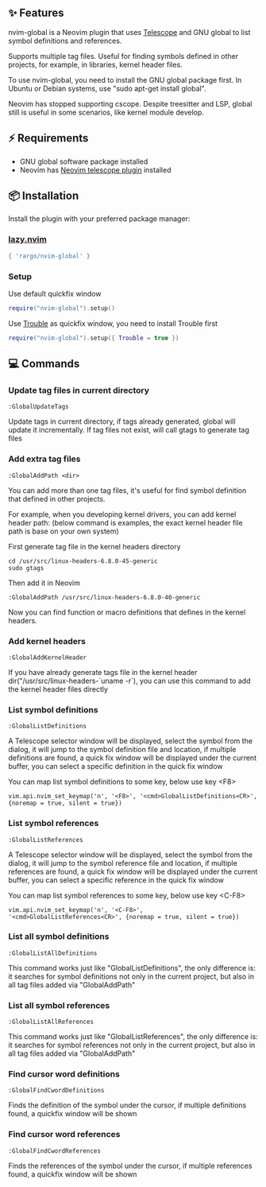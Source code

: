 ## ✨ Features

nvim-global is a Neovim plugin that uses [Telescope](https://github.com/nvim-telescope/telescope.nvim) and GNU global to list symbol definitions and references.

Supports multiple tag files. Useful for finding symbols defined in other projects, for example, in libraries, kernel header files.

To use nvim-global, you need to install the GNU global package first. In Ubuntu or Debian systems, use "sudo apt-get install global".

Neovim has stopped supporting cscope. Despite treesitter and LSP, global still is useful in some scenarios, like kernel module develop.

## ⚡️ Requirements

- GNU global software package installed
- Neovim has [Neovim telescope plugin](https://github.com/nvim-telescope/telescope.nvim) installed

## 📦 Installation

Install the plugin with your preferred package manager:

### [lazy.nvim](https://github.com/folke/lazy.nvim)

```lua
{ 'rargo/nvim-global' }
```

### Setup

Use default quickfix window

```lua
require("nvim-global").setup()
```

Use [Trouble](https://github.com/folke/trouble.nvim) as quickfix window, you need to install Trouble first

```lua
require("nvim-global").setup({ Trouble = true })
```

## 💻 Commands

### Update tag files in current directory

```
:GlobalUpdateTags
```

Update tags in current directory, if tags already generated, global will update it incrementally.
If tag files not exist, will call gtags to generate tag files


### Add extra tag files

```
:GlobalAddPath <dir>
```

You can add more than one tag files, it's useful for find symbol definition that defined in other projects.

For example, when you developing kernel drivers, you can add kernel header path:
(below command is examples, the exact kernel header file path is base on your own system)

First generate tag file in the kernel headers directory
```
cd /usr/src/linux-headers-6.8.0-45-generic
sudo gtags
```

Then add it in Neovim
```
:GlobalAddPath /usr/src/linux-headers-6.8.0-40-generic
```
Now you can find function or macro definitions that defines in the kernel headers.

### Add kernel headers

```
:GlobalAddKernelHeader
```

If you have already generate tags file in the kernel header dir("/usr/src/linux-headers-\`uname -r\`), you can use this command to add the kernel header files directly

### List symbol definitions

```
:GlobalListDefinitions
```

A Telescope selector window will be displayed, select the symbol from the dialog,
it will jump to the symbol definition file and location,
if multiple definitions are found, a quick fix window will be displayed under the current buffer,
you can select a specific definition in the quick fix window

You can map list symbol definitions to some key, below use key \<F8\>

```
vim.api.nvim_set_keymap('n', '<F8>', '<cmd>GlobalListDefinitions<CR>', {noremap = true, silent = true})
```

### List symbol references

```
:GlobalListReferences
```

A Telescope selector window will be displayed, select the symbol from the dialog,
it will jump to the symbol reference file and location,
if multiple references are found, a quick fix window will be displayed under the current buffer,
you can select a specific reference in the quick fix window

You can map list symbol references to some key, below use key \<C-F8\>

```
vim.api.nvim_set_keymap('n', '<C-F8>', '<cmd>GlobalListReferences<CR>', {noremap = true, silent = true})
```

### List all symbol definitions

```
:GlobalListAllDefinitions
```

This command works just like "GlobalListDefinitions", the only difference is:  
it searches for symbol definitions not only in the current project, but also in all tag files added via "GlobalAddPath"

### List all symbol references

```
:GlobalListAllReferences
```

This command works just like "GlobalListReferences", the only difference is:  
it searches for symbol references not only in the current project, but also in all tag files added via "GlobalAddPath"

### Find cursor word definitions

```
:GlobalFindCwordDefinitions
```

Finds the definition of the symbol under the cursor, if multiple definitions found, a quickfix window will be shown

### Find cursor word references

```
:GlobalFindCwordReferences
```

Finds the references of the symbol under the cursor, if multiple references found, a quickfix window will be shown

